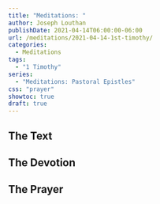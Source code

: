 ```yaml
---
title: "Meditations: "
author: Joseph Louthan
publishDate: 2021-04-14T06:00:00-06:00
url: /meditations/2021-04-14-1st-timothy/
categories:
  - Meditations
tags:
  - "1 Timothy"
series:
  - "Meditations: Pastoral Epistles"
css: "prayer"
showtoc: true
draft: true
---
```


## The Text


## The Devotion


## The Prayer

<div style="font-variant: small-caps;">

</div>

```text

```
